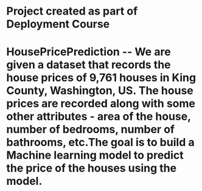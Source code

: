 # Project created as part of Deployment Course
# HousePricePrediction -- We are given a dataset that records the house prices of 9,761 houses in King County, Washington, US. The house prices are recorded along with some other attributes - area of the house, number of bedrooms, number of bathrooms, etc.The goal is to build a Machine learning model to predict the price of the houses using the model.
